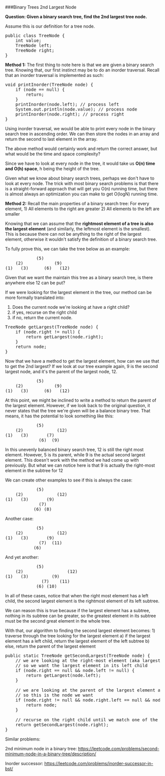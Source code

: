 ###Binary Trees 2nd Largest Node

**Question: Given a binary search tree, find the 2nd largest tree node.**

Assume this is our definition for a tree node.
<pre>
public class TreeNode {
    int value;
    TreeNode left;
    TreeNode right;
}
</pre>

**Method 1:** The first thing to note here is that we are given a binary search tree. Knowing that, our first instinct
may be to do an inorder traversal. Recall that an inorder traversal is implemented as such:
<pre>
void printInorder(TreeNode node) {
    if (node == null) {
        return;
    }
    printInorder(node.left); // process left
    System.out.println(node.value); // process node
    printInorder(node.right); // process right
}
</pre>

Using inorder traversal, we would be able to print every node in the binary search tree in ascending order. We can then
store the nodes in an array and return the second to last element in the array.

The above method would certainly work and return the correct answer, but what would be the time and space complexity?

Since we have to look at every node in the tree, it would take us **O(n) time and O(h) space**, h being the height of
the tree.

Given what we know about binary search trees, perhaps we don't have to look at every node. The trick with most binary
search problems is that there is a straight-forward approach that will get you O(n) running time, but there is almost
always an optimization you can make to get O(logN) running time.

**Method 2:** Recall the main properties of a binary search tree: For every element, 1) All elements to the right are
greater 2) All elements to the left are smaller

Knowing that we can assume that the **rightmost element of a tree is also the largest element** (and similarly,
the leftmost element is the smallest). This is because there can not be anything to the right of the largest element,
otherwise it wouldn't satisfy the definition of a binary search tree.

To fully prove this, we can take the tree below as an example:
<pre>
            (5)
    (2)            (9)
(1)   (3)      (6)   (12)
</pre>

Given that we want the maintain this tree as a binary search tree, is there anywhere else 12 can be put?

If we were looking for the largest element in the tree, our method can be more formally translated into:
1) Does the current node we're looking at have a right child?
2) if yes, recurse on the right child
3) if no, return the current node.

<pre>
TreeNode getLargest(TreeNode node) {
    if (node.right != null) {
        return getLargest(node.right);
    }
    return node;
}
</pre>

Now that we have a method to get the largest element, how can we use that to get the 2nd largest? If we look at our tree
example again, 9 is the second largest node, and it's the parent of the largest node, 12.

<pre>
            (5)
    (2)            (9)
(1)   (3)      (6)   (12)
</pre>

At this point, we might be inclined to write a method to return the parent of the largest element. However, if we look
back to the original question, it never states that the tree we're given will be a balance binary tree. That means,
it has the potential to look something like this:

<pre>
            (5)
    (2)             (12)
(1)   (3)       (7)
             (6)  (9)
</pre>

In this unevenly balanced binary search tree, 12 is still the right most element. However, 5 is its parent, while 9 is
the actual second largest element. This doesn't work with the method we had come up with previously. But what we can
notice here is that 9 is actually the right-most element in the subtree for 12

We can create other examples to see if this is always the case:
<pre>
            (5)
    (2)             (12)
(1)   (3)       (9)
             (7)   
           (6) (8)
</pre>

Another case:
<pre>
            (5)
    (2)             (12)
(1)   (3)       (9)
             (7)  (11)
           (6)
</pre>

And yet another:
<pre>
            (5)
    (2)                 (12)
(1)   (3)         (9)
              (7)    (11)     
            (6) (10)
</pre>
In all of these cases, notice that when the right most element has a left child, the second largest element is
the rightmost element of its left subtree.

We can reason this is true because if the largest element has a subtree, nothing in its subtree can be greater, so
the greatest element in its subtree must be the second great element in the whole tree.

With that, our algorithm to finding the second largest element becomes: 1) traverse through the tree looking for
the largest element a) if the largest element has a left child, return the largest element of the left subtree
b) else, return the parent of the largest element

<pre>
public static TreeNode getSecondLargest(TreeNode node) {
    // we are looking at the right-most element (aka largest) and it has a left child
    // so we want the largest element in its left child
    if (node.right == null && node.left != null) {  
        return getLargest(node.left);  
    }  
    
    // we are looking at the parent of the largest element and the largest element has no children
    // so this is the node we want
    if (node.right != null && node.right.left == null && node.right.right == null) {  
        return node;
    }  
  
    // recurse on the right child until we match one of the above cases
    return getSecondLargest(node.right);  
}
</pre>

Similar problems:

2nd minimum node in a binary tree: https://leetcode.com/problems/second-minimum-node-in-a-binary-tree/description/

Inorder successor: https://leetcode.com/problems/inorder-successor-in-bst/

